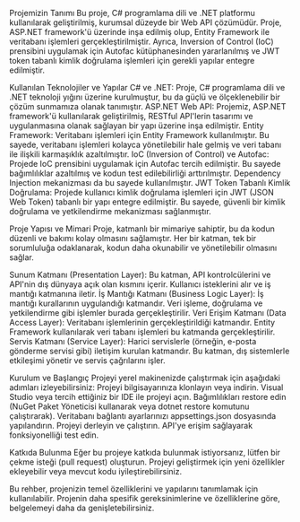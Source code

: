 Projemizin Tanımı
Bu proje, C# programlama dili ve .NET platformu kullanılarak geliştirilmiş, kurumsal düzeyde bir Web API çözümüdür. Proje, ASP.NET framework'ü üzerinde inşa edilmiş olup, Entity Framework ile veritabanı işlemleri gerçekleştirilmiştir. Ayrıca, Inversion of Control (IoC) prensibini uygulamak için Autofac kütüphanesinden yararlanılmış ve JWT token tabanlı kimlik doğrulama işlemleri için gerekli yapılar entegre edilmiştir.

Kullanılan Teknolojiler ve Yapılar
C# ve .NET: Proje, C# programlama dili ve .NET teknoloji yığını üzerine kurulmuştur, bu da güçlü ve ölçeklenebilir bir çözüm sunmamıza olanak tanımıştır.
ASP.NET Web API: Projemiz, ASP.NET framework'ü kullanılarak geliştirilmiş, RESTful API'lerin tasarımı ve uygulanmasına olanak sağlayan bir yapı üzerine inşa edilmiştir.
Entity Framework: Veritabanı işlemleri için Entity Framework kullanılmıştır. Bu sayede, veritabanı işlemleri kolayca yönetilebilir hale gelmiş ve veri tabanı ile ilişkili karmaşıklık azaltılmıştır.
IoC (Inversion of Control) ve Autofac: Projede IoC prensibini uygulamak için Autofac tercih edilmiştir. Bu sayede bağımlılıklar azaltılmış ve kodun test edilebilirliği arttırılmıştır. Dependency Injection mekanizması da bu sayede kullanılmıştır.
JWT Token Tabanlı Kimlik Doğrulama: Projede kullanıcı kimlik doğrulama işlemleri için JWT (JSON Web Token) tabanlı bir yapı entegre edilmiştir. Bu sayede, güvenli bir kimlik doğrulama ve yetkilendirme mekanizması sağlanmıştır.


Proje Yapısı ve Mimari
Proje, katmanlı bir mimariye sahiptir, bu da kodun düzenli ve bakımı kolay olmasını sağlamıştır. Her bir katman, tek bir sorumluluğa odaklanarak, kodun daha okunabilir ve yönetilebilir olmasını sağlar.

Sunum Katmanı (Presentation Layer): Bu katman, API kontrolcülerini ve API'nin dış dünyaya açık olan kısmını içerir. Kullanıcı isteklerini alır ve iş mantığı katmanına iletir.
İş Mantığı Katmanı (Business Logic Layer): İş mantığı kurallarının uygulandığı katmandır. Veri işleme, doğrulama ve yetkilendirme gibi işlemler burada gerçekleştirilir.
Veri Erişim Katmanı (Data Access Layer): Veritabanı işlemlerinin gerçekleştirildiği katmandır. Entity Framework kullanılarak veri tabanı işlemleri bu katmanda gerçekleştirilir.
Servis Katmanı (Service Layer): Harici servislerle (örneğin, e-posta gönderme servisi gibi) iletişim kurulan katmandır. Bu katman, dış sistemlerle etkileşimi yönetir ve servis çağrılarını işler.

Kurulum ve Başlangıç
Projeyi yerel makinenizde çalıştırmak için aşağıdaki adımları izleyebilirsiniz:
Projeyi bilgisayarınıza klonlayın veya indirin.
Visual Studio veya tercih ettiğiniz bir IDE ile projeyi açın.
Bağımlılıkları restore edin (NuGet Paket Yöneticisi kullanarak veya dotnet restore komutunu çalıştırarak).
Veritabanı bağlantı ayarlarınızı appsettings.json dosyasında yapılandırın.
Projeyi derleyin ve çalıştırın.
API'ye erişim sağlayarak fonksiyonelliği test edin.

Katkıda Bulunma
Eğer bu projeye katkıda bulunmak istiyorsanız, lütfen bir çekme isteği (pull request) oluşturun. Projeyi geliştirmek için yeni özellikler ekleyebilir veya mevcut kodu iyileştirebilirsiniz.

Bu rehber, projenizin temel özelliklerini ve yapılarını tanımlamak için kullanılabilir. Projenin daha spesifik gereksinimlerine ve özelliklerine göre, belgelemeyi daha da genişletebilirsiniz.





